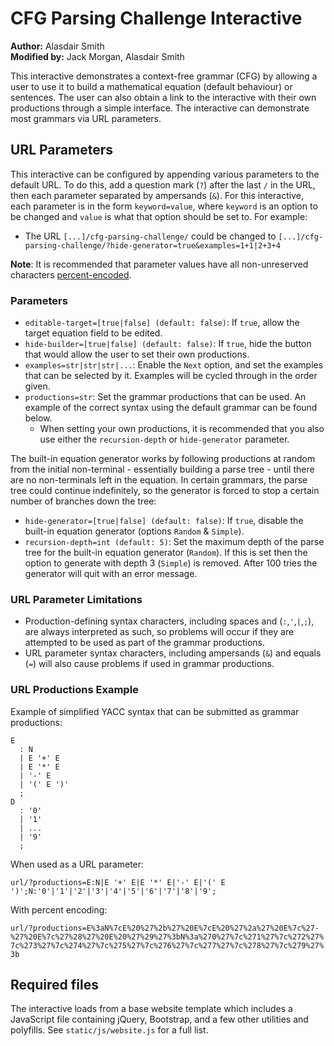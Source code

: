# CFG Parsing Challenge Interactive

**Author:** Alasdair Smith  
**Modified by:** Jack Morgan, Alasdair Smith

This interactive demonstrates a context-free grammar (CFG) by allowing a user to use it to build a mathematical equation (default behaviour) or sentences.
The user can also obtain a link to the interactive with their own productions through a simple interface.
The interactive can demonstrate most grammars via URL parameters.

## URL Parameters

This interactive can be configured by appending various parameters to the default URL.
To do this, add a question mark (`?`) after the last `/` in the URL, then each parameter separated by ampersands (`&`).
For this interactive, each parameter is in the form `keyword=value`, where `keyword` is an option to be changed and `value` is what that option should be set to.
For example:

- The URL `[...]/cfg-parsing-challenge/` could be changed to `[...]/cfg-parsing-challenge/?hide-generator=true&examples=1+1|2+3+4`

**Note**: It is recommended that parameter values have all non-unreserved characters [percent-encoded](https://en.wikipedia.org/wiki/Percent-encoding).

### Parameters

- `editable-target=[true|false] (default: false)`: If `true`, allow the target equation field to be edited.
- `hide-builder=[true|false] (default: false)`: If `true`, hide the button that would allow the user to set their own productions.
- `examples=str|str|str|...`: Enable the `Next` option, and set the examples that can be selected by it.
Examples will be cycled through in the order given.
- `productions=str`: Set the grammar productions that can be used.
An example of the correct syntax using the default grammar can be found below.
  - When setting your own productions, it is recommended that you also use either the `recursion-depth` or `hide-generator` parameter.

The built-in equation generator works by following productions at random from the initial non-terminal - essentially building a parse tree - until there are no non-terminals left in the equation.
In certain grammars, the parse tree could continue indefinitely, so the generator is forced to stop a certain number of branches down the tree:

- `hide-generator=[true|false] (default: false)`: If `true`, disable the built-in equation generator (options `Random` & `Simple`).
- `recursion-depth=int (default: 5)`: Set the maximum depth of the parse tree for the built-in equation generator (`Random`).
If this is set then the option to generate with depth 3 (`Simple`) is removed.
After 100 tries the generator will quit with an error message.

### URL Parameter Limitations

- Production-defining syntax characters, including spaces and (`:`,`'`,`|`,`;`), are always interpreted as such, so problems will occur if they are attempted to be used as part of the grammar productions.
- URL parameter syntax characters, including ampersands (`&`) and equals (`=`) will also cause problems if used in grammar productions.

### URL Productions Example

Example of simplified YACC syntax that can be submitted as grammar productions:

```text
E
  : N
  | E '+' E
  | E '*' E
  | '-' E
  | '(' E ')'
  ;
D
  : '0'
  | '1'
  | ...
  | '9'
  ;
```

When used as a URL parameter:

`url/?productions=E:N|E '+' E|E '*' E|'-' E|'(' E ')';N:'0'|'1'|'2'|'3'|'4'|'5'|'6'|'7'|'8'|'9';`

With percent encoding:

`url/?productions=E%3aN%7cE%20%27%2b%27%20E%7cE%20%27%2a%27%20E%7c%27-%27%20E%7c%27%28%27%20E%20%27%29%27%3bN%3a%270%27%7c%271%27%7c%272%27%7c%273%27%7c%274%27%7c%275%27%7c%276%27%7c%277%27%7c%278%27%7c%279%27%3b`

## Required files

The interactive loads from a base website template which includes a JavaScript file containing jQuery, Bootstrap, and a few other utilities and polyfills.
See `static/js/website.js` for a full list.
